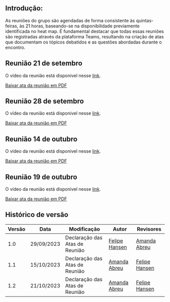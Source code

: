 ## Introdução:

As reuniões do grupo são agendadas de forma consistente às quintas-feiras, às 21 horas, baseando-se na disponibilidade previamente identificada no heat map. É fundamental destacar que todas essas reuniões são registradas através da plataforma Teams, resultando na criação de atas que documentam os tópicos debatidos e as questões abordadas durante o encontro.

## Reunião 21 de setembro
O vídeo da reunião está disponivel nesse <a href="https://unbbr.sharepoint.com/sites/IHC-Grupo5/_layouts/15/stream.aspx?id=%2Fsites%2FIHC%2DGrupo5%2FDocumentos%20Compartilhados%2FGeneral%2FRecordings%2FNova%20reuni%C3%A3o%20do%20canal%2D20230921%5F211912%2DGrava%C3%A7%C3%A3o%20de%20Reuni%C3%A3o%2Emp4" target= "_blank">link</a>.

[Baixar ata da reunião em PDF](https://github.com/Interacao-Humano-Computador/2023.2-Grupo05/raw/main/docs/atas/01_Ata21_09.pdf)


## Reunião 28 de setembro
O vídeo da reunião está disponivel nesse <a href="https://unbbr.sharepoint.com/sites/IHC-Grupo5/_layouts/15/stream.aspx?id=%2Fsites%2FIHC%2DGrupo5%2FDocumentos%20Compartilhados%2FGeneral%2FRecordings%2FReuni%C3%A3o%20em%20%5FGeneral%5F%2D20230928%5F211036%2DGrava%C3%A7%C3%A3o%20de%20Reuni%C3%A3o%2Emp4" target= "_blank">link</a>.



[Baixar ata da reunião em PDF](https://github.com/Interacao-Humano-Computador/2023.2-Grupo05/raw/main/docs/atas/02_Ata28_09.pdf)


## Reunião 14 de outubro
O vídeo da reunião está disponivel nesse <a href="https://unbbr.sharepoint.com/sites/IHC-Grupo5/Documentos%20Compartilhados/General/Recordings/Reuni%C3%A3o%20em%20_General_-20231014_093332-Grava%C3%A7%C3%A3o%20de%20Reuni%C3%A3o.mp4?web=1" target= "_blank">link</a>.


[Baixar ata da reunião em PDF](atas/03_Ata%2014_10.pdf)


## Reunião 19 de outubro
O vídeo da reunião está disponivel nesse <a href="https://unbbr.sharepoint.com/sites/IHC-Grupo5/Documentos%20Compartilhados/General/Recordings/Reuni%C3%A3o%20em%20_General_-20231019_210521-Grava%C3%A7%C3%A3o%20de%20Reuni%C3%A3o.mp4?web=1" target= "_blank">link</a>.


[Baixar ata da reunião em PDF](atas/04_Ata%2019_10.pdf)


## Histórico de versão

| Versão | Data       | Modificação                             | Autor                         | Revisores                         |
| ------ | ---------- | --------------------------------------- | ----------------------------- |-----------------------------------|
|    1.0   |   29/09/2023   |   Declaração das Atas de Reunião | [Felipe Hansen](https://github.com/FHansen98) | [Amanda Abreu](https://github.com/Amandaaaaabreu) |
|    1.1   |   15/10/2023   |   Declaração das Atas de Reunião | [Amanda Abreu](https://github.com/Amandaaaaabreu) | [Felipe Hansen](https://github.com/FHansen98) |
|    1.2   |   21/10/2023   |   Declaração das Atas de Reunião | [Amanda Abreu](https://github.com/Amandaaaaabreu) | [Felipe Hansen](https://github.com/FHansen98) |